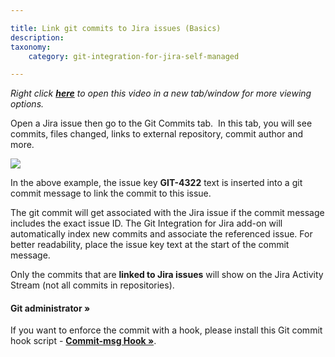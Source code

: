```yaml
---

title: Link git commits to Jira issues (Basics)
description:
taxonomy:
    category: git-integration-for-jira-self-managed

---
```

_Right click_ [_**here**_](https://bigbrassband.wistia.net/medias/7kj43knu4m) _to open this video in a new tab/window for more viewing options._


Open a Jira issue then go to the Git Commits tab.  In this tab, you will see commits, files changed, links to external repository, commit author and more.

![](https://bigbrassband.atlassian.net/wiki/download/attachments/2045149189/gitserver-git-commits-tab-view(dec2021a).png%3Fversion=1&modificationDate=1640705375869&cacheVersion=1&api=v2?version=1&modificationDate=1640865989201&cacheVersion=1&api=v2)

In the above example, the issue key **GIT-4322** text is inserted into a git commit message to link the commit to this issue.

The git commit will get associated with the Jira issue if the commit message includes the exact issue ID. The Git Integration for Jira add-on will automatically index new commits and associate the referenced issue. For better readability, place the issue key text at the start of the commit message.

Only the commits that are **linked to Jira issues** will show on the Jira Activity Stream (not all commits in repositories).

#### Git administrator »

If you want to enforce the commit with a hook, please install this Git commit hook script - [**Commit-msg Hook »**](http://bigbrassband.atlassian.net/wiki/spaces/GITSERVER/pages/92177150/Commit-msg+Hook).

